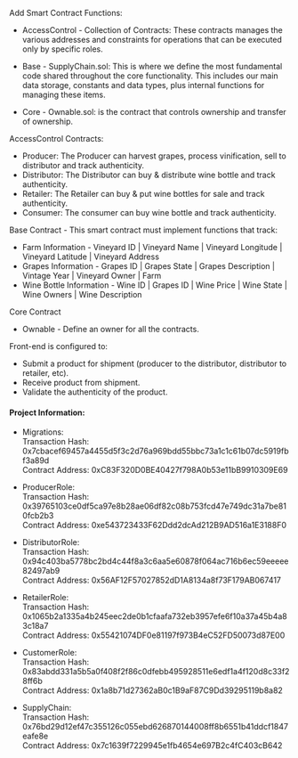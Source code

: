 

Add Smart Contract Functions: 

- AccessControl - Collection of Contracts: These contracts manages the various addresses and constraints for operations that can be executed only by specific roles.

- Base - SupplyChain.sol: This is where we define the most fundamental code shared throughout the core functionality. This includes our main data storage, constants and data types, plus internal functions for managing these items.

- Core - Ownable.sol: is the contract that controls ownership and transfer of ownership.

AccessControl Contracts:

- Producer: The Producer can harvest grapes, process vinification, sell to distributor and track authenticity.
- Distributor: The Distributor can buy & distribute wine bottle and track authenticity.
- Retailer: The Retailer can buy & put wine bottles for sale and track authenticity.
- Consumer: The consumer can buy wine bottle and track authenticity.

Base Contract - This smart contract must implement functions that track:

- Farm Information - Vineyard ID | Vineyard Name | Vineyard Longitude | Vineyard Latitude | Vineyard Address
- Grapes Information - Grapes ID | Grapes State | Grapes Description | Vintage Year | Vineyard Owner | Farm
- Wine Bottle Information - Wine ID | Grapes ID | Wine Price | Wine State | Wine Owners | Wine Description

Core Contract

- Ownable - Define an owner for all the contracts.

Front-end is configured to:

- Submit a product for shipment (producer to the distributor, distributor to retailer, etc).
- Receive product from shipment.
- Validate the authenticity of the product.


#### Project Information:

 - Migrations:  
 Transaction Hash: 0x7cbacef69457a4455d5f3c2d76a969bdd55bbc73a1c1c61b07dc5919fbf3a89d  
 Contract Address: 0xC83F320D0BE40427f798A0b53e11bB9910309E69 
 
 - ProducerRole:  
 Transaction Hash: 0x39765103ce0df5ca97e8b28ae06df82c08b753fcd47e749dc31a7be810fcb2b3  
 Contract Address: 0xe543723433F62Ddd2dcAd212B9AD516a1E3188F0  
 
 - DistributorRole:  
 Transaction Hash: 0x94c403ba5778bc2bd4c44f8a3c6aa5e60878f064ac716b6ec59eeeee82497ab9  
 Contract Address: 0x56AF12F57027852dD1A8134a8f73F179AB067417  
 
 - RetailerRole:  
 Transaction Hash: 0x1065b2a1335a4b245eec2de0b1cfaafa732eb3957efe6f10a37a45b4a83c18a7  
 Contract Address: 0x55421074DF0e81197f973B4eC52FD50073d87E00  
 
 - CustomerRole:  
 Transaction Hash: 0x83abdd331a5b5a0f408f2f86c0dfebb495928511e6edf1a4f120d8c33f28ff6b  
 Contract Address: 0x1a8b71d27362aB0c1B9aF87C9Dd39295119b8a82  
 
 - SupplyChain:   
 Transaction Hash: 0x76bd29d12ef47c355126c055ebd626870144008ff8b6551b41ddcf1847eafe8e  
 Contract Address: 0x7c1639f7229945e1fb4654e697B2c4fC403cB642  



